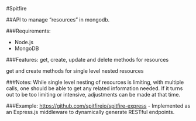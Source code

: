 #Spitfire

##API to manage “resources” in mongodb.

###Requirements:

- Node.js
- MongoDB

###Features:
get, create, update and delete methods for resources

get and create methods for single level nested resources

###Notes:
While single level nesting of resources is limiting, with multiple calls, one should be able to get any related information needed.  If it turns out to be too limiting or intensive, adjustments can be made at that time.

###Example:
https://github.com/spitfireio/spitfire-express - Implemented as an Express.js middleware to dynamically generate RESTful endpoints.
